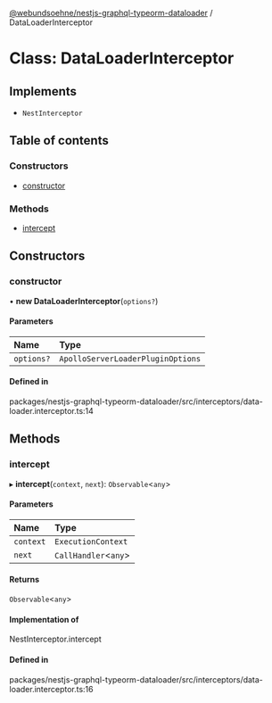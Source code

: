 [@webundsoehne/nestjs-graphql-typeorm-dataloader](../README.md) / DataLoaderInterceptor

# Class: DataLoaderInterceptor

## Implements

- `NestInterceptor`

## Table of contents

### Constructors

- [constructor](DataLoaderInterceptor.md#constructor)

### Methods

- [intercept](DataLoaderInterceptor.md#intercept)

## Constructors

### constructor

• **new DataLoaderInterceptor**(`options?`)

#### Parameters

| Name | Type |
| :------ | :------ |
| `options?` | `ApolloServerLoaderPluginOptions` |

#### Defined in

packages/nestjs-graphql-typeorm-dataloader/src/interceptors/data-loader.interceptor.ts:14

## Methods

### intercept

▸ **intercept**(`context`, `next`): `Observable`<`any`\>

#### Parameters

| Name | Type |
| :------ | :------ |
| `context` | `ExecutionContext` |
| `next` | `CallHandler`<`any`\> |

#### Returns

`Observable`<`any`\>

#### Implementation of

NestInterceptor.intercept

#### Defined in

packages/nestjs-graphql-typeorm-dataloader/src/interceptors/data-loader.interceptor.ts:16
